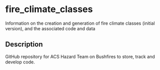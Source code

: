 # fire_climate_classes
Information on the creation and generation of fire climate classes (initial version), and the associated code and data

## Description
GitHub repository for ACS Hazard Team on Bushfires to store, track and develop code.
